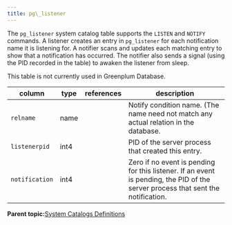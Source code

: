```yaml
---
title: pg\_listener 
---
```


The `pg_listener` system catalog table supports the `LISTEN` and `NOTIFY` commands. A listener creates an entry in `pg_listener` for each notification name it is listening for. A notifier scans and updates each matching entry to show that a notification has occurred. The notifier also sends a signal \(using the PID recorded in the table\) to awaken the listener from sleep.

This table is not currently used in Greenplum Database.

|column|type|references|description|
|------|----|----------|-----------|
|`relname`|name| |Notify condition name. \(The name need not match any actual relation in the database.|
|`listenerpid`|int4| |PID of the server process that created this entry.|
|`notification`|int4| |Zero if no event is pending for this listener. If an event is pending, the PID of the server process that sent the notification.|

**Parent topic:**[System Catalogs Definitions](../system_catalogs/catalog_ref-html.html)

